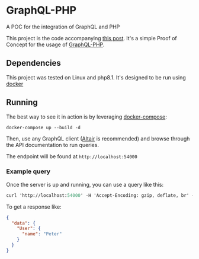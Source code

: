 # GraphQL-PHP
A POC for the integration of GraphQL and PHP

This project is the code accompanying [this post](). It's a simple Proof of Concept for the usage of [GraphQL-PHP](https://github.com/webonyx/graphql-php).

## Dependencies

This project was tested on Linux and php8.1. It's designed to be run using [docker](https://www.docker.com/)

## Running

The best way to see it in action is by leveraging [docker-compose](https://docs.docker.com/compose/):

```
docker-compose up --build -d
```

Then, use any GraphQL client ([Altair](https://altair.sirmuel.design/) is recommended) and browse through the API documentation to run queries.

The endpoint will be found at `http://localhost:54000`

### Example query

Once the server is up and running, you can use a query like this:

```graphql
curl 'http://localhost:54000' -H 'Accept-Encoding: gzip, deflate, br' -H 'Content-Type: application/json' -H 'Accept: application/json' -H 'Connection: keep-alive' --data-binary '{"query":"{User(id: \"bad31\") {name}}"}' --compressed
```

To get a response like:

```json
{
  "data": {
    "User": {
      "name": "Peter"
    }
  }
}
```
